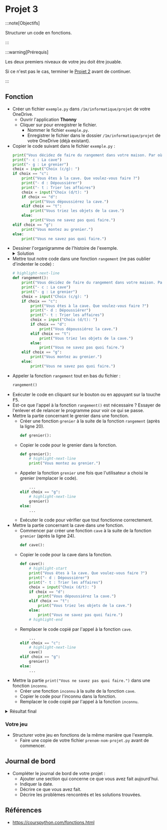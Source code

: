 # Projet 3

:::note[Objectifs]

Structurer un code en fonctions.

:::

:::warning[Prérequis]

Les deux premiers niveaux de votre jeu doit être jouable.

Si ce n'est pas le cas, terminer le [Projet 2](./projet-2) avant de continuer.

:::

## Fonction

- Créer un fichier `exemple.py` dans `/1m/informatique/projet` de votre OneDrive.
  - Ouvrir l'application **Thonny**
  - Cliquer sur <i class="ph ph-floppy-disk"></i> pour enregistrer le fichier.
    - Nommer le fichier `exemple.py`.
    - Enregistrer le fichier dans le dossier `/1m/informatique/projet` de votre OneDrive (déjà existant).
- Copier le code suivant dans le fichier `exemple.py` :
  ```python showLineNumbers
  print("Vous décidez de faire du rangement dans votre maison. Par où commencer ?")
  print("- c : La cave")
  print("- g : Le grenier")
  choix = input("Choix (c/g): ")
  if choix == "c":
      print("Vous êtes à la cave. Que voulez-vous faire ?")
      print("- d : Dépoussiérer")
      print("- t : Trier les affaires")
      choix = input("Choix (d/t): ")
      if choix == "d":
          print("Vous dépoussiérez la cave.")
      elif choix == "t":
          print("Vous triez les objets de la cave.")
      else:
          print("Vous ne savez pas quoi faire.")
  elif choix == "g":
      print("Vous montez au grenier.")
  else:
      print("Vous ne savez pas quoi faire.")
  ```
- Dessiner l'organigramme de l'histoire de l'exemple.
  <details>
  <summary>Solution</summary>
  ```mermaid
  graph TD
    commencer(Par où commencer ?) --> |c| cave[Cave]
    commencer --> |g| grenier[Grenier]
    cave --> |d| dépoussiérer[Dépoussiérer la cave]
    cave --> |t| trier[Trier les affaires]
  ```
  </details>
- Mettre tout notre code dans une fonction `rangement` (ne pas oublier d'indenter le code) :
  ```python showLineNumbers
  # highlight-next-line
  def rangement():
      print("Vous décidez de faire du rangement dans votre maison. Par où commencer ?")
      print("- c : La cave")
      print("- g : Le grenier")
      choix = input("Choix (c/g): ")
      if choix == "c":
          print("Vous êtes à la cave. Que voulez-vous faire ?")
          print("- d : Dépoussiérer")
          print("- t : Trier les affaires")
          choix = input("Choix (d/t): ")
          if choix == "d":
              print("Vous dépoussiérez la cave.")
          elif choix == "t":
              print("Vous triez les objets de la cave.")
          else:
              print("Vous ne savez pas quoi faire.")
      elif choix == "g":
          print("Vous montez au grenier.")
      else:
          print("Vous ne savez pas quoi faire.")
  ```
- Appeler la fonction `rangement` tout en bas du fichier :
  ```python
  rangement()
  ```
- Exécuter le code en cliquant sur le bouton <i class="ph ph-play"></i> ou en appuyant sur la touche <kbd>F5</kbd>.
- Est-ce que l'appel à la fonction `rangement()` est nécessaire ? Essayer de l'enlever et de relancer le programme pour voir ce qui se passe.
- Mettre la partie concernant le grenier dans une fonction.
  - Créer une fonction `grenier` à la suite de la fonction `rangement` (après la ligne 20).
    ```python
    def grenier():
    ```
  - Copier le code pour le grenier dans la fonction.
    ```python
    def grenier():
        # highlight-next-line
        print("Vous montez au grenier.")
    ```
  - Appeler la fonction `grenier` une fois que l'utilisateur a choisi le grenier (remplacer le code).
    ```python
        ...
    elif choix == "g":
        # highlight-next-line
        grenier()
    else:
        ...
    ```
  - Exécuter le code pour vérifier que tout fonctionne correctement.
- Mettre la partie concernant la cave dans une fonction.
  - Commencer par créer une fonction `cave` à la suite de la fonction `grenier` (après la ligne 24).
    ```python
    def cave():
    ```
  - Copier le code pour la cave dans la fonction.
    ```python
    def cave():
        # highlight-start
        print("Vous êtes à la cave. Que voulez-vous faire ?")
        print("- d : Dépoussiérer")
        print("- t : Trier les affaires")
        choix = input("Choix (d/t): ")
        if choix == "d":
            print("Vous dépoussiérez la cave.")
        elif choix == "t":
            print("Vous triez les objets de la cave.")
        else:
            print("Vous ne savez pas quoi faire.")
        # highlight-end
    ```
  - Remplacer le code copié par l'appel à la fonction `cave`.
    ```python
        ...
    elif choix == "c":
        # highlight-next-line
        cave()
    elif choix == "g":
        grenier()
    else:
        ...
    ```
- Mettre la partie `print("Vous ne savez pas quoi faire.")` dans une fonction `inconnu`.
  - Créer une fonction `inconnu` à la suite de la fonction `cave`.
  - Copier le code pour l'inconnu dans la fonction.
  - Remplacer le code copié par l'appel à la fonction `inconnu`.

<details>
<summary>Résultat final</summary>

```python
def rangement():
    print("Vous décidez de faire du rangement dans votre maison. Par où commencer ?")
    print("- c : La cave")
    print("- g : Le grenier")
    choix = input("Choix (c/g): ")
    if choix == "c":
        cave()
    elif choix == "g":
        grenier()
    else:
        inconnu()

def cave():
    print("Vous êtes à la cave. Que voulez-vous faire ?")
    print("- d : Dépoussiérer")
    print("- t : Trier les affaires")
    choix = input("Choix (d/t): ")
    if choix == "d":
        print("Vous dépoussiérez la cave.")
    elif choix == "t":
        print("Vous triez les objets de la cave.")
    else:
        inconnu()

def grenier():
    print("Vous montez au grenier.")

def inconnu():
    print("Vous ne savez pas quoi faire.")

rangement()
```

</details>

### Votre jeu

- Structurer votre jeu en fonctions de la même manière que l'exemple.
  - Faire une copie de votre fichier `prenom-nom-projet.py` avant de commencer.

## Journal de bord

- Compléter le journal de bord de votre projet :
  - Ajouter une section qui concerne ce que vous avez fait aujourd'hui.
  - Indiquer la date.
  - Décrire ce que vous avez fait.
  - Décrire les problèmes rencontrés et les solutions trouvées.

## Références

- https://courspython.com/fonctions.html
